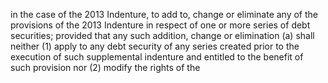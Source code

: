 in the case of the 2013 Indenture, to add to, change or eliminate any of the provisions of the 2013
Indenture in respect of one or more series of debt securities; provided that any such addition, change or
elimination (a) shall neither (1) apply to any debt security of any series created prior to the execution of
such supplemental indenture and entitled to the benefit of such provision nor (2) modify the rights of the